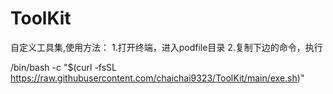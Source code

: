 # ToolKit
自定义工具集,使用方法：
1.打开终端，进入podfile目录
2.复制下边的命令，执行

/bin/bash -c "$(curl -fsSL https://raw.githubusercontent.com/chaichai9323/ToolKit/main/exe.sh)"
